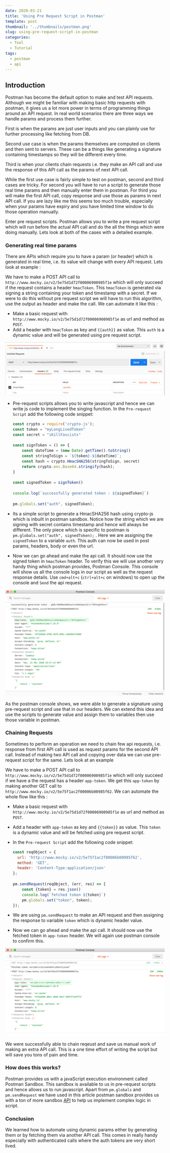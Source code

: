 ```yaml
---
date: 2020-03-21
title: 'Using Pre Request Script in Postman'
template: post
thumbnail: '../thumbnails/postman.png'
slug: using-pre-request-script-in-postman
categories:
  - Tool
  - Tutorial
tags:
  - postman
  - api
---
```


## Introduction

Postman has become the default option to make and test API requests. Although we might be familiar with making basic http requests with postman, it gives us a lot more power in terms of programming things around an API request. In real world scenarios there are three ways we handle params and process them further.

First is when the params are just user inputs and you can plainly use for further processing like fetching from DB.

Second use case is when the params themselves are computed on clients and then sent to servers. These can be a things like generating a signature containing timestamps so they will be different every time. 

Third is when your clients chain requests i.e. they make an API call and use the response of this API call as the params of next API call.

While the first use case is fairly simple to test on postman, second and third cases are tricky. For second you will have to run a script to generate those real time params and then manually enter them in postman. For third you will make the first API call, copy response and use those as params in next API call. If you are lazy like me this seems too much trouble, especially when your params have expiry and you have limited time window to do those operation manually. 

Enter pre request scripts. Postman allows you to write a pre request script which will run before the actual API call and do the all the things which were doing manually. Lets look at both of the cases with a detailed example.

### Generating real time params

There are APIs which require you to have a param (or header) which is generated in real time, i.e. its value will change with every API request. Lets look at example :

We have to make a POST API call to `http://www.mocky.io/v2/5e75d1d72f00006900985f1e` which will only succeed if the request contains a header `hmacToken`. This `hmacToken` is generated via signing a string containing your token and timestamp with a secret. If we were to do this without pre request script we will have to run this algorithm, use the output as header and make the call. We can automate it like this :

* Make a basic request with `http://www.mocky.io/v2/5e75d1d72f00006900985f1e` as url and method as `POST`.
* Add a header with `hmacToken` as key and `{{auth}}` as value. This `auth` is a dynamic value and will be generated using pre request script.

![Request with dynamic header](../images/postman-dynamic-header.png)

* Pre-request scripts allows you to write javascript and hence we can write js code to implement the singing function. In the `Pre-request Script` add the following code snippet: 
   
  ```js
  const crypto = require('crypto-js');
  const token = "myLongLivedToken"
  const secret = "iKillFascists"

  const signToken = () => {
      const dateTime = (new Date).getTime().toString()
      const stringToSign = `${token}-${dateTime}`;
      const hash = crypto.HmacSHA256(stringToSign, secret)
      return crypto.enc.Base64.stringify(hash);
  }

  const signedToken = signToken()

  console.log(`successfully generated token : ${signedToken}`)

  pm.globals.set("auth", signedToken);
  ```
* Its a simple script to generate a HmacSHA256 hash using crypto-js which is inbuilt in postman sandbox. Notice how the string which we are signing with secret contains timestamp and hence will always be different. The only piece which is specific to postman is `pm.globals.set("auth", signedToken);` . Here we are assigning the `signedToken` to a variable `auth`. This auth can now be used in post params, headers, body or even the url.

* Now we can go ahead and make the api call. It should now use the signed token in `hmacToken` header. To verify this we will use another very handy thing which postman provides, Postman Console. This console will show us all the console logs in our script as well as the request response details. Use `cmd+alt+c` (`ctrl+alt+c` on windows) to open up the console and `Send` the api request.

![Postman Console](../images/postman-console.png)

As the postman console shows, we were able to generate a signature using pre-request script and use that in our headers. We can extend this idea and use the scripts to generate value and assign them to variables then use those variable in postman. 

### Chaining Requests

Sometimes to perform an operation we need to chain few api requests, i.e. response from first API call is used as request params for the second API call. Instead of making two API call and copying over data we can use pre-request script for the same. Lets look at an example 

We have to make a POST API call to `http://www.mocky.io/v2/5e75d1d72f00006900985f1e` which will only succeed if we have a the request has a header `app-token`. We get this `app-token` by making another GET call to `http://www.mocky.io/v2/5e75f1ac2f00006b00985f62`. We can automate the whole flow like this :

* Make a basic request with `http://www.mocky.io/v2/5e75d1d72f00006900985f1e` as url and method as `POST`.
* Add a header with `app-token` as key and `{{token}}` as value. This `token` is a dynamic value and will be fetched using pre request script.
* In the `Pre-request Script` add the following code snippet: 

  ```js
  const reqObject = {
    url: 'http://www.mocky.io/v2/5e75f1ac2f00006b00985f62',
    method: 'GET',
    header: 'Content-Type:application/json'
  };

  pm.sendRequest(reqObject, (err, res) => {
      const {token} = res.json()
      console.log(`fetched token ${token}`)
      pm.globals.set("token", token);
  });
  ```
* We are using `pm.sendRequest` to make an API request and then assigning the response to variable `token` which is dynamic header value.
* Now we can go ahead and make the api call. It should now use the fetched token in `app-token` header. We will again use postman console to confirm this.

![Postman Console](../images/postman-chaining.png)

We were successfully able to chain reqeust and save us manual work of making an extra API call. This is a one time effort of writing the script but will save you tons of pain and time.

### How does this works?

Postman provides us with a javaScript execution environment called Postman Sandbox. This sandbox is available to us in pre-request scripts and hence allows us to run javascript. Apart from `pm.globals` and `pm.sendRequest` we have used in this article postman sandbox provides us with a ton of more sandbox [API](https://learning.postman.com/docs/postman/scripts/postman-sandbox-api-reference/) to help us implement complex logic in script.

### Conclusion
We learned how to automate using dynamic params either by generating them or by fetching them via another API call. This comes in really handy especially with authenticated calls where the auth tokens are very short lived.